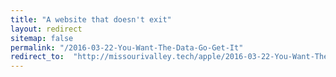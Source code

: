 ```yaml
---
title: "A website that doesn't exit"
layout: redirect
sitemap: false
permalink: "/2016-03-22-You-Want-The-Data-Go-Get-It"
redirect_to:  "http://missourivalley.tech/apple/2016-03-22-You-Want-The-Data-Go-Get-It"
---
```

